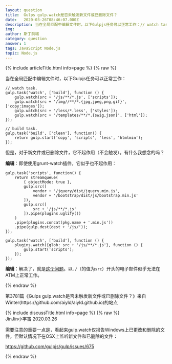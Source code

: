 ```yaml
---
layout: question
title:  Gulps gulp.watch是否未触发新文件或已删除文件？
date:   2020-03-26T08:46:07.000Z
description: 当在全局匹配中编辑文件时，以下Gulpjs任务可以正常工作：// watch task.gulp.task('watch', \['build'\], ...
img: 
author: 斯丁前端
category: question
answer: 1
tags: JavaScript Node.js
topic: Node.js
---
```

<div class="article-root">
  <div class="article">
    {% include articleTitle.html info=page %}
    {% raw %}
    <div class="article-content"><p><font style="vertical-align: inherit;"><font style="vertical-align: inherit;">当在全局匹配中编辑文件时，以下Gulpjs任务可以正常工作：</font></font></p>

<pre><code>// watch task.<font></font>
gulp.task('watch', ['build'], function () {<font></font>
    gulp.watch(src + '/js/**/*.js', ['scripts']);<font></font>
    gulp.watch(src + '/img//**/*.{jpg,jpeg,png,gif}', ['copy:images']);<font></font>
    gulp.watch(src + '/less/*.less', ['styles']);<font></font>
    gulp.watch(src + '/templates/**/*.{swig,json}', ['html']);<font></font>
});<font></font>
<font></font>
// build task.<font></font>
gulp.task('build', ['clean'], function() {<font></font>
    return gulp.start('copy', 'scripts', 'less', 'htmlmin');<font></font>
});<font></font>
</code></pre>

<p><font style="vertical-align: inherit;"><font style="vertical-align: inherit;">但是，对于新文件或已删除文件，它不起作用（不会触发）。</font><font style="vertical-align: inherit;">有什么我想念的吗？</font></font></p>

<p><strong><font style="vertical-align: inherit;"><font style="vertical-align: inherit;">编辑</font></font></strong><font style="vertical-align: inherit;"><font style="vertical-align: inherit;">：即使使用grunt-watch插件，它似乎也不起作用：</font></font></p>

<pre><code>gulp.task('scripts', function() {<font></font>
    return streamqueue(<font></font>
        { objectMode: true },<font></font>
        gulp.src([<font></font>
            vendor + '/jquery/dist/jquery.min.js',<font></font>
            vendor + '/bootstrap/dist/js/bootstrap.min.js'<font></font>
        ]),<font></font>
        gulp.src([<font></font>
            src + '/js/**/*.js'<font></font>
        ]).pipe(plugins.uglify())<font></font>
    )<font></font>
    .pipe(plugins.concat(pkg.name + '.min.js'))<font></font>
    .pipe(gulp.dest(dest + '/js/'));<font></font>
});<font></font>
<font></font>
gulp.task('watch', ['build'], function () {<font></font>
    plugins.watch({glob: src + '/js/**/*.js'}, function () {<font></font>
        gulp.start('scripts');<font></font>
    });<font></font>
});<font></font>
</code></pre>

<p><strong><font style="vertical-align: inherit;"><font style="vertical-align: inherit;">编辑</font></font></strong><font style="vertical-align: inherit;"><font style="vertical-align: inherit;">：解决了，就是</font></font><a href="https://github.com/floatdrop/gulp-watch/issues/1" rel="noreferrer"><font style="vertical-align: inherit;"><font style="vertical-align: inherit;">这个问题</font></font></a><font style="vertical-align: inherit;"><font style="vertical-align: inherit;">。</font><font style="vertical-align: inherit;">以</font></font><code>./</code><font style="vertical-align: inherit;"><font style="vertical-align: inherit;">（的值为</font></font><code>src</code><font style="vertical-align: inherit;"><font style="vertical-align: inherit;">）</font><font style="vertical-align: inherit;">开头的电子邮件</font><font style="vertical-align: inherit;">似乎无法在ATM上正常工作。</font></font></p></div>
    {% endraw %}
  </div>
  <p class="winter_mark">第3781篇《Gulps gulp.watch是否未触发新文件或已删除文件？》来自Winter(https://github.com/aiyld/aiyld.github.io)的站点</p>
  <div class="discuss-wrapper">
    {% include discussTitle.html info=page %}
    {% raw %}
    <div class="discuss-item">
        <div class="discuss-parent">
          <div class="discuss-meta">
            <span class="discuss-user">JinJin小宇宙</span>
            <span class="discuss-time">2020.03.26</span>
          </div>
          <div class="discuss-comment"><p><font style="vertical-align: inherit;"><font style="vertical-align: inherit;">需要注意的重要一点是，看起来gulp.watch仅报告Windows上已更改和删除的文件，但默认情况下在OSX上监听新文件和已删除的文件：</font></font></p>

<p><a href="https://github.com/gulpjs/gulp/issues/675" rel="nofollow"><font style="vertical-align: inherit;"><font style="vertical-align: inherit;">https://github.com/gulpjs/gulp/issues/675</font></font></a></p></div>
        </div></div>
    {% endraw %}
  </div>
<div>
